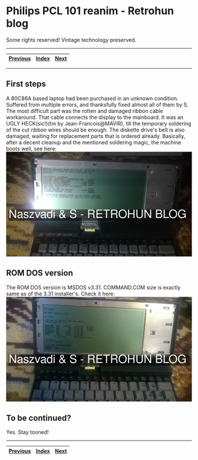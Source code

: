 # Philips PCL 101 reanim - Retrohun blog

Some rights reserved! Vintage technology preserved.

---

[Previous](../coherent30on286) | [Index](../../../../) | [Next](../aixps2part1)
--- | --- | ---

---

## First steps
A 80C86A based laptop had been purchased in an unknown condition. Suffered from multiple errors, and thanksfully fixed
almost all of them by S. The most difficult part was the rotten and damaged ribbon cable workaround. That cable connects
the display to the mainboard. It was an UGLY HECK(sic!)(tm by Jean-Francois@MAVIR), till the temporary soldering of the cut ribbon wires should be enough. The diskette drive's belt is also damaged, waiting for replacement parts that is ordered already. Basically, after a decent cleanup and the mentioned soldering magic, the machine
boots well, see here:
![Philips PCL 101 boot](pcl101boot.jpg)

## ROM DOS version
The ROM DOS version is MSDOS v3.31. COMMAND.COM size is exactly same as of the 3.31 installer's. Check it here:
![Philips PCL 101 dos](pcl101dos.jpg)

## To be continued?
Yes. Stay tooned!

---

[Previous](../coherent30on286) | [Index](../../../../) | [Next](../aixps2part1)
--- | --- | ---
